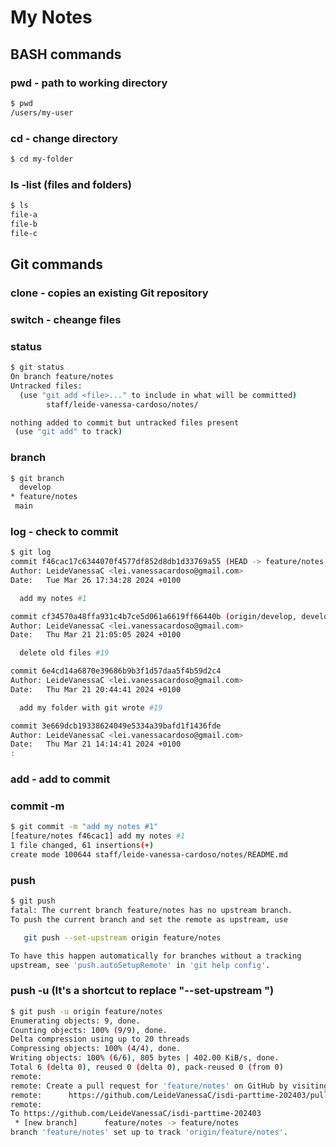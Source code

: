 # My Notes

## BASH commands

### pwd - path to working directory

```sh
$ pwd
/users/my-user
```
### cd - change directory

```sh 
$ cd my-folder
```

### ls -list (files and folders)

```sh
$ ls
file-a 
file-b
file-c
```

## Git commands

### clone - copies an existing Git repository

### switch  - cheange files

### status

```sh
$ git status
On branch feature/notes
Untracked files:
  (use "git add <file>..." to include in what will be committed)
        staff/leide-vanessa-cardoso/notes/

nothing added to commit but untracked files present
 (use "git add" to track)
 ```

 ### branch

 ```sh
 $ git branch
   develop
* feature/notes
  main
  ```
  ### log - check to commit

  ```sh
  $ git log
  commit f46cac17c6344070f4577df852d8db1d33769a55 (HEAD -> feature/notes, origin/feature/notes)
Author: LeideVanessaC <lei.vanessacardoso@gmail.com>
Date:   Tue Mar 26 17:34:28 2024 +0100

    add my notes #1

commit cf34570a48ffa931c4b7ce5d061a6619ff66440b (origin/develop, develop)
Author: LeideVanessaC <lei.vanessacardoso@gmail.com>
Date:   Thu Mar 21 21:05:05 2024 +0100

    delete old files #19

commit 6e4cd14a6870e39686b9b3f1d57daa5f4b59d2c4
Author: LeideVanessaC <lei.vanessacardoso@gmail.com>
Date:   Thu Mar 21 20:44:41 2024 +0100

    add my folder with git wrote #19

commit 3e669dcb19338624049e5334a39bafd1f1436fde
Author: LeideVanessaC <lei.vanessacardoso@gmail.com>
Date:   Thu Mar 21 14:14:41 2024 +0100
:
```


  ### add - add to commit

  ### commit -m  

  ```sh
  $ git commit -m "add my notes #1"
[feature/notes f46cac1] add my notes #1
 1 file changed, 61 insertions(+)
 create mode 100644 staff/leide-vanessa-cardoso/notes/README.md
 ```

 ### push
 ```sh
 $ git push
 fatal: The current branch feature/notes has no upstream branch.
To push the current branch and set the remote as upstream, use

    git push --set-upstream origin feature/notes

To have this happen automatically for branches without a tracking
upstream, see 'push.autoSetupRemote' in 'git help config'.
```

### push -u (It's a shortcut to replace "--set-upstream ")

```sh
$ git push -u origin feature/notes
Enumerating objects: 9, done.
Counting objects: 100% (9/9), done.
Delta compression using up to 20 threads
Compressing objects: 100% (4/4), done.
Writing objects: 100% (6/6), 805 bytes | 402.00 KiB/s, done.
Total 6 (delta 0), reused 0 (delta 0), pack-reused 0 (from 0)
remote:
remote: Create a pull request for 'feature/notes' on GitHub by visiting:
remote:      https://github.com/LeideVanessaC/isdi-parttime-202403/pull/new/feature/notes
remote:
To https://github.com/LeideVanessaC/isdi-parttime-202403
 * [new branch]      feature/notes -> feature/notes
branch 'feature/notes' set up to track 'origin/feature/notes'.
```












